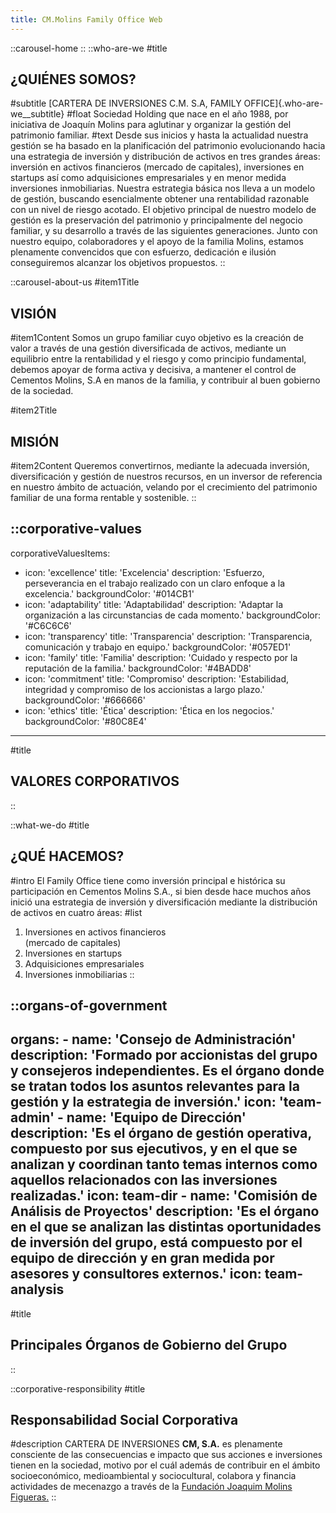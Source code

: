 ```yaml
---
title: CM.Molins Family Office Web
---
```


::carousel-home
::
::who-are-we
#title
  ## ¿QUIÉNES SOMOS?
#subtitle
  [CARTERA DE INVERSIONES C.M. S.A, FAMILY OFFICE]{.who-are-we__subtitle}
#float
  Sociedad Holding que nace en el año 1988, por iniciativa de Joaquín Molins para aglutinar y organizar la gestión del patrimonio familiar.
#text
  Desde sus inicios y hasta la actualidad nuestra gestión se ha basado en la planificación del patrimonio evolucionando hacia una estrategia de inversión y distribución de activos en tres grandes áreas: inversión en activos financieros (mercado de capitales), inversiones en startups así como adquisiciones empresariales y en menor medida inversiones inmobiliarias. Nuestra estrategia básica nos lleva a un modelo de gestión, buscando esencialmente obtener una rentabilidad razonable con un nivel de riesgo acotado. El objetivo principal de nuestro modelo de gestión es la preservación del patrimonio y principalmente del negocio familiar, y su desarrollo a través de las siguientes generaciones. Junto con nuestro equipo, colaboradores y el apoyo de la familia Molins, estamos plenamente convencidos que con esfuerzo, dedicación e ilusión conseguiremos alcanzar los objetivos propuestos.
::

::carousel-about-us
#item1Title
  ## VISIÓN
#item1Content
Somos un grupo familiar cuyo objetivo es la creación de valor a través de una gestión diversificada de activos, mediante un equilibrio entre la rentabilidad y el riesgo y como principio fundamental, debemos apoyar de forma activa y decisiva, a mantener el control de Cementos Molins, S.A en manos de la familia, y contribuir al buen gobierno de la sociedad.

#item2Title
  ## MISIÓN
#item2Content
  Queremos convertirnos, mediante la adecuada inversión, diversificación y gestión de nuestros recursos, en un inversor de referencia en nuestro ámbito de actuación, velando por el crecimiento del patrimonio familiar de una forma rentable y sostenible.
::

::corporative-values
---
corporativeValuesItems:
  - icon: 'excellence'
    title: 'Excelencia'
    description: 'Esfuerzo, perseverancia en el trabajo realizado con un claro enfoque a la excelencia.'
    backgroundColor: '#014CB1'
  - icon: 'adaptability'
    title: 'Adaptabilidad'
    description: 'Adaptar la organización a las circunstancias de cada momento.'
    backgroundColor: '#C6C6C6'
  - icon: 'transparency'
    title: 'Transparencia'
    description: 'Transparencia, comunicación y trabajo en equipo.'
    backgroundColor: '#057ED1'
  - icon: 'family'
    title: 'Familia'
    description: 'Cuidado y respecto por la reputación de la familia.'
    backgroundColor: '#4BADD8'
  - icon: 'commitment'
    title: 'Compromiso'
    description: 'Estabilidad, integridad y compromiso de los accionistas a largo plazo.'
    backgroundColor: '#666666'
  - icon: 'ethics'
    title: 'Ética'
    description: 'Ética en los negocios.'
    backgroundColor: '#80C8E4'
---
#title
  ## VALORES CORPORATIVOS
::

::what-we-do
#title
  ## ¿QUÉ HACEMOS?
#intro
  El Family Office tiene como inversión principal e histórica su participación en Cementos Molins S.A., si bien desde hace muchos años inició una estrategia de inversión y diversificación mediante la distribución de activos en cuatro áreas:
#list
  1. Inversiones en activos financieros<br>(mercado de capitales)
  2. Inversiones en startups
  3. Adquisiciones empresariales
  4. Inversiones inmobiliarias
::


::organs-of-government
---
  organs:
    - name: 'Consejo de Administración'
      description: 'Formado por accionistas del grupo y consejeros independientes. Es el órgano donde se tratan todos los asuntos relevantes para la gestión y la estrategia de inversión.'
      icon: 'team-admin'
    - name: 'Equipo de Dirección'
      description: 'Es el órgano de gestión operativa, compuesto por sus ejecutivos, y en el que se analizan y coordinan tanto temas internos como aquellos relacionados con las inversiones realizadas.'
      icon: team-dir
    - name: 'Comisión de Análisis de Proyectos'
      description: 'Es el órgano en el que se analizan las distintas oportunidades de inversión del grupo, está compuesto por el equipo de dirección y en gran medida por asesores y consultores externos.'
      icon: team-analysis
---
#title
 ## Principales Órganos de Gobierno del Grupo
::

::corporative-responsibility
#title
  ## Responsabilidad Social Corporativa
#description
  CARTERA DE INVERSIONES **CM, S.A.** es plenamente consciente de las consecuencias e impacto que sus acciones e inversiones tienen en la sociedad, motivo por el cuál además de contribuir en el ámbito socioeconómico, medioambiental y sociocultural, colabora y financia actividades de mecenazgo a través de la [Fundación Joaquim Molins Figueras.](http://www.joaquimmolinsfigueras.org/)
::

